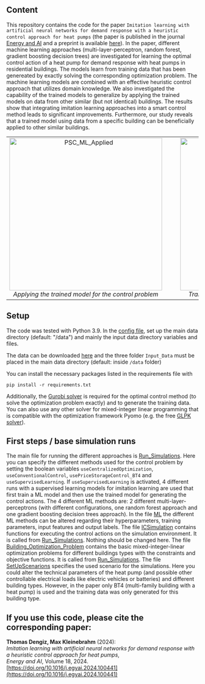 ## Content
This repository contains the code for the paper ```Imitation learning with artificial neural networks for demand response with a heuristic control approach for heat pumps``` (the paper is published in the journal [Energy and AI](https://doi.org/10.1016/j.egyai.2024.100441) and a preprint is available [here](https://arxiv.org/abs/2407.11561)). In the paper, different machine learning approaches (multi-layer-perceptron, random forest, gradient boosting decision trees) are investigated for learning the optimal control action of a heat pump for demand response with heat pumps in residential buildings. The models learn from training data that has been genereated by exactly solving the corresponding optimization problem. The machine learning models are combined with an effective heuristic control approach that utilizes domain knowledge. We also investigated the capability of the trained models to generalize by applying the trained models on data from other similar (but not identical) buildings. The results show that integrating imitation learning approaches into a smart control method leads to significant improvements. Furthermore, our study reveals that a trained model using data from a specific building can be beneficially applied to other similar buildings.

<table style="border-collapse: collapse; width: 100%; table-layout: fixed;">
  <tr>
    <td style="text-align: center; vertical-align: top; padding-right: 40px; border: none;">
      <img src="https://github.com/thomasdengiz/Imitation_Learning_Weeks/assets/26788796/0b39b0c5-2c9d-4880-9f45-720ee8593e61" alt="PSC_ML_Applied" width="400"/>
      <div><em>Applying the trained model for the control problem</em></div>
    </td>
    <td style="text-align: center; vertical-align: top; border: none;">
      <img src="https://github.com/thomasdengiz/Imitation_Learning_Weeks/assets/26788796/e0ac77c5-5125-44c1-a560-be45a794f349" alt="Training_with_other_buildings" width="400"/>
      <div><em>Training process with data from other buildings</em></div>
    </td>
  </tr>
</table>








## Setup
The code was tested with Python 3.9. In the [config file](config.py), set up the main data directory (default: "/data") and mainly the input data directory variables and files.

The data can be downloaded [here](https://radar.kit.edu/radar/en/dataset/JieKFMOeZgzCYGmh#) and the three folder `Input_Data` must be placed in the main data directory (default: inside `/data` folder)

You can install the necessary packages listed in the requirements file with

```pip install -r requirements.txt```

Additionally, the [Gurobi solver](https://www.gurobi.com/) is required for the optimal control method (to solve the optimization problem exactly) and to generate the training data. You can also use any other solver for mixed-integer linear programming that is compatible with the optimization framework Pyomo (e.g. the free [GLPK solver](https://www.gnu.org/software/glpk/)). 

## First steps / base simulation runs
The main file for running the different approaches is [Run_Simulations](Run_Simulations.py). Here you can specify the different methods used for the control problem by setting the boolean variables `useCentralizedOptimization`, `useConventionalControl`, `usePriceStorageControl_BT4` and `useSupervisedLearning`. If `useSupervisedLearning` is activated, 4 different runs with a supervised learning models for imitation learning are used that first train a ML model and then use the trained model for generating the control actions. The 4 different ML methods are: 2 different multi-layer-perceptrons (with different configurations, one random forest approach and one gradient boosting decision trees approach). In the file [ML](ML.py) the different ML methods can be altered regarding their hyperparameters, training parameters, input features and output labels. The file [ICSimulation](ICSimulation.py) contains functions for executing the control actions on the simulation environment. It is called from [Run_Simulations](Run_Simulations.py). Nothing should be changed here. The file [Building_Optimization_Problem](Building_Optimization_Problem.py) contains the basic mixed-integer-linear optimization problems for different buildings types with the constraints and objective functions. It is called from [Run_Simulations](Run_Simulations.py). The file [SetUpScenarions](SetUpScenarions.py) specifies the used scenario for the simulations. Here you could alter the technical parameters of the heat pump (and possible other controllable electrical loads like electric vehicles or batteries) and different building types. However, in the paper only BT4 (multi-family building with a heat pump) is used and the training data was only generated for this building type. 

## If you use this code, please cite the corresponding paper:

**Thomas Dengiz, Max Kleinebrahm** (2024):  
*Imitation learning with artificial neural networks for demand response with a heuristic control approach for heat pumps*,  
_Energy and AI_, Volume 18, 2024.  
[https://doi.org/10.1016/j.egyai.2024.100441](https://doi.org/10.1016/j.egyai.2024.100441)



